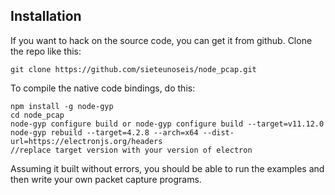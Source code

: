 ## Installation

If you want to hack on the source code, you can get it from github.  Clone the repo like this:

    git clone https://github.com/sieteunoseis/node_pcap.git

To compile the native code bindings, do this:
    
    npm install -g node-gyp
    cd node_pcap
    node-gyp configure build or node-gyp configure build --target=v11.12.0
    node-gyp rebuild --target=4.2.8 --arch=x64 --dist-url=https://electronjs.org/headers
    //replace target version with your version of electron

Assuming it built without errors, you should be able to run the examples and then write your own packet
capture programs.
